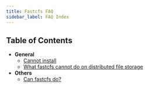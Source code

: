 ```yaml
---
title: Fastcfs FAQ
sidebar_label: FAQ Index
---
```


## Table of Contents

- **General**
  - [Cannot install](#11-i-can-not-install)
  - [What fastcfs cannot do on distributed file storage](#a)
- **Others**
  - [Can fastcfs do?](#b)
